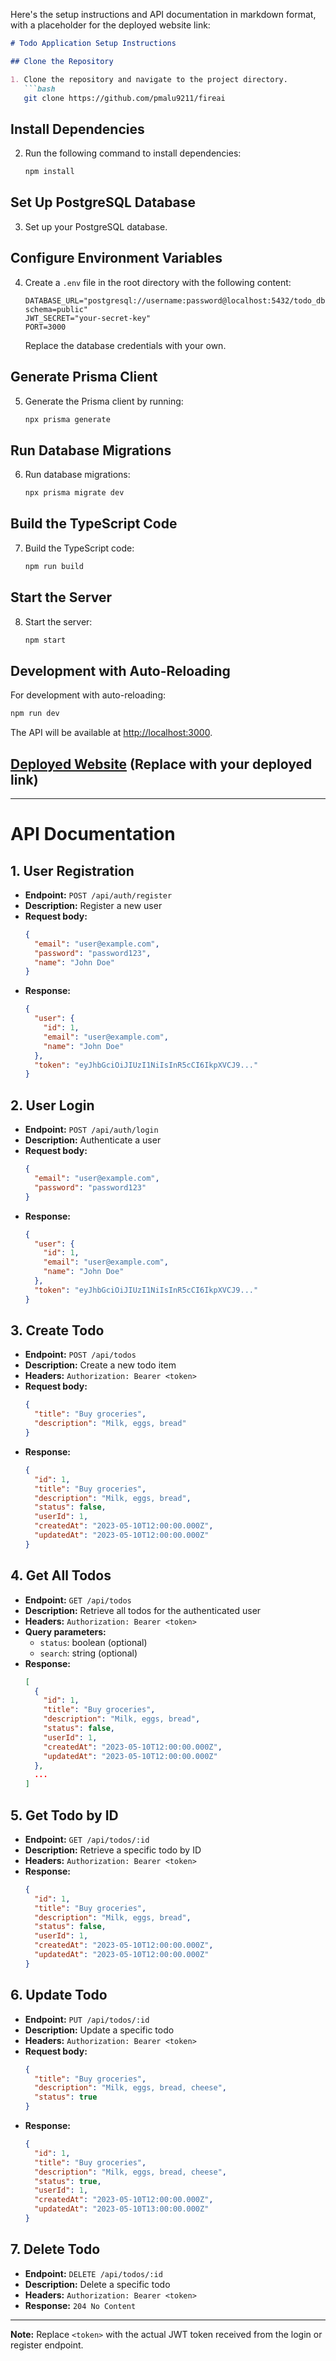 Here's the setup instructions and API documentation in markdown format, with a placeholder for the deployed website link:

```markdown
# Todo Application Setup Instructions

## Clone the Repository

1. Clone the repository and navigate to the project directory.
   ```bash
   git clone https://github.com/pmalu9211/fireai
   ```

## Install Dependencies

2. Run the following command to install dependencies:
   ```bash
   npm install
   ```

## Set Up PostgreSQL Database

3. Set up your PostgreSQL database.

## Configure Environment Variables

4. Create a `.env` file in the root directory with the following content:
   ```env
   DATABASE_URL="postgresql://username:password@localhost:5432/todo_db?schema=public"
   JWT_SECRET="your-secret-key"
   PORT=3000
   ```
   Replace the database credentials with your own.

## Generate Prisma Client

5. Generate the Prisma client by running:
   ```bash
   npx prisma generate
   ```

## Run Database Migrations

6. Run database migrations:
   ```bash
   npx prisma migrate dev
   ```

## Build the TypeScript Code

7. Build the TypeScript code:
   ```bash
   npm run build
   ```

## Start the Server

8. Start the server:
   ```bash
   npm start
   ```

## Development with Auto-Reloading

For development with auto-reloading:
   ```bash
   npm run dev
   ```

The API will be available at [http://localhost:3000](http://localhost:3000).

## [Deployed Website](#) (Replace with your deployed link)

---

# API Documentation

## 1. User Registration

- **Endpoint:** `POST /api/auth/register`
- **Description:** Register a new user
- **Request body:**
  ```json
  {
    "email": "user@example.com",
    "password": "password123",
    "name": "John Doe"
  }
  ```
- **Response:**
  ```json
  {
    "user": {
      "id": 1,
      "email": "user@example.com",
      "name": "John Doe"
    },
    "token": "eyJhbGciOiJIUzI1NiIsInR5cCI6IkpXVCJ9..."
  }
  ```

## 2. User Login

- **Endpoint:** `POST /api/auth/login`
- **Description:** Authenticate a user
- **Request body:**
  ```json
  {
    "email": "user@example.com",
    "password": "password123"
  }
  ```
- **Response:**
  ```json
  {
    "user": {
      "id": 1,
      "email": "user@example.com",
      "name": "John Doe"
    },
    "token": "eyJhbGciOiJIUzI1NiIsInR5cCI6IkpXVCJ9..."
  }
  ```

## 3. Create Todo

- **Endpoint:** `POST /api/todos`
- **Description:** Create a new todo item
- **Headers:** `Authorization: Bearer <token>`
- **Request body:**
  ```json
  {
    "title": "Buy groceries",
    "description": "Milk, eggs, bread"
  }
  ```
- **Response:**
  ```json
  {
    "id": 1,
    "title": "Buy groceries",
    "description": "Milk, eggs, bread",
    "status": false,
    "userId": 1,
    "createdAt": "2023-05-10T12:00:00.000Z",
    "updatedAt": "2023-05-10T12:00:00.000Z"
  }
  ```

## 4. Get All Todos

- **Endpoint:** `GET /api/todos`
- **Description:** Retrieve all todos for the authenticated user
- **Headers:** `Authorization: Bearer <token>`
- **Query parameters:**
  - `status`: boolean (optional)
  - `search`: string (optional)
- **Response:**
  ```json
  [
    {
      "id": 1,
      "title": "Buy groceries",
      "description": "Milk, eggs, bread",
      "status": false,
      "userId": 1,
      "createdAt": "2023-05-10T12:00:00.000Z",
      "updatedAt": "2023-05-10T12:00:00.000Z"
    },
    ...
  ]
  ```

## 5. Get Todo by ID

- **Endpoint:** `GET /api/todos/:id`
- **Description:** Retrieve a specific todo by ID
- **Headers:** `Authorization: Bearer <token>`
- **Response:**
  ```json
  {
    "id": 1,
    "title": "Buy groceries",
    "description": "Milk, eggs, bread",
    "status": false,
    "userId": 1,
    "createdAt": "2023-05-10T12:00:00.000Z",
    "updatedAt": "2023-05-10T12:00:00.000Z"
  }
  ```

## 6. Update Todo

- **Endpoint:** `PUT /api/todos/:id`
- **Description:** Update a specific todo
- **Headers:** `Authorization: Bearer <token>`
- **Request body:**
  ```json
  {
    "title": "Buy groceries",
    "description": "Milk, eggs, bread, cheese",
    "status": true
  }
  ```
- **Response:**
  ```json
  {
    "id": 1,
    "title": "Buy groceries",
    "description": "Milk, eggs, bread, cheese",
    "status": true,
    "userId": 1,
    "createdAt": "2023-05-10T12:00:00.000Z",
    "updatedAt": "2023-05-10T13:00:00.000Z"
  }
  ```

## 7. Delete Todo

- **Endpoint:** `DELETE /api/todos/:id`
- **Description:** Delete a specific todo
- **Headers:** `Authorization: Bearer <token>`
- **Response:** `204 No Content`

---

**Note:** Replace `<token>` with the actual JWT token received from the login or register endpoint.
```
